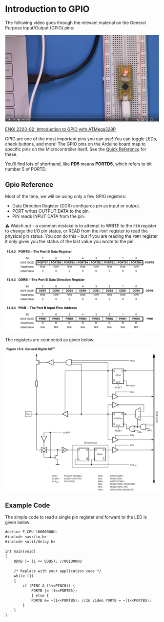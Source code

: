 # Introduction to GPIO

The following video goes through the relevant material on the General Purpose Input/Output (GPIO) pins:

[![](youtube-gpio.png)](https://youtu.be/WKQMCwCtVrs)

[ENGI 2203-02: Introduction to GPIO with ATMega328P](https://youtu.be/WKQMCwCtVrs)

GPIO are one of the most important pins you can use! You can toggle LEDs, check buttons, and more! The GPIO pins on the Arduino board map to specific pins on the Microcontroller itself. See the [Quick Reference](https://github.com/colinoflynn/microcontroller-intro-with-arduinonano/blob/master/Reference-Material/Arduino-nano-pinout-micheleardito.info_-1024x541.png) for these.

You'll find lots of shorthand, like **PD5** means **PORTD5**, which refers to bit number 5 of PORTD.

## Gpio Reference

Most of the time, we will be using only a few GPIO registers:
* Data Direction Register (DDR) configures pin as input or output.
* PORT writes OUTPUT DATA to the pin.
* PIN reads INPUT DATA from the pin.

⚠ Watch out - a common mistake is to attempt to WRITE to the ```PIN``` register to change the I/O pin status, or READ from the ```PORT``` register to read the physical pin status. You *can* do this - but if you are reading the ```PORT``` register it only gives you the status of the last value you wrote to the pin.

![](gpio-registers.png)

The registers are connected as given below:

![](gpio-diagram.png)

## Example Code

The simple code to read a single pin register and forward to the LED is given below:

	#define F_CPU 16000000UL
	#include <avr/io.h>
	#include <util/delay.h>
	
	int main(void)
	{
		DDRB |= (1 << DDB5); //00100000
		
	    /* Replace with your application code */
	    while (1) 
	    {
			if (PINC & (1<<PINC0)) {
				PORTB |= (1<<PORTB5);
				} else {
				PORTB &= ~(1<<PORTB5); //In video PORTB = ~(1<<PORTB5);
			}	
	    }
	}
	
